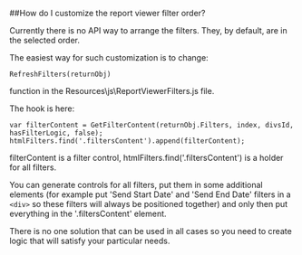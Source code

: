 ##How do I customize the report viewer filter order?

Currently there is no API way to arrange the filters. They, by default, are in the selected order.

The easiest way for such customization is to change:  

`RefreshFilters(returnObj)`

function in the Resources\js\ReportViewerFilters.js file.

The hook is here:

`var filterContent = GetFilterContent(returnObj.Filters, index, divsId, hasFilterLogic, false);`
`htmlFilters.find('.filtersContent').append(filterContent);`

filterContent is a filter control, htmlFilters.find('.filtersContent') is a holder for all filters.

You can generate controls for all filters, put them in some additional elements (for example put 'Send Start Date' and 'Send End Date' filters in a `<div>` so these filters will always be positioned together) and only then put everything in the '.filtersContent' element.

There is no one solution that can be used in all cases so you need to create logic that will satisfy your particular needs.

